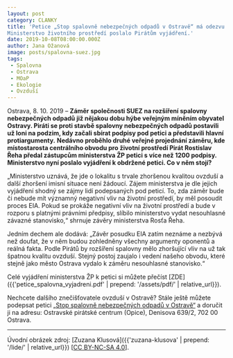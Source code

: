 ```yaml
---
layout: post
category: CLANKY
title: 'Petice „Stop spalovně nebezpečných odpadů v Ostravě“ má odezvu: 
Ministerstvo životního prostředí poslalo Pirátům vyjádření.'
date: 2019-10-08T08:00:00.000Z
author: Jana Ožanová
image: posts/spalovna-suez.jpg
tags:
 - Spalovna
 - Ostrava
 - MOaP
 - Ekologie
 - Ovzduší
---
```


Ostrava, 8. 10. 2019 – **Záměr společnosti SUEZ na rozšíření spalovny nebezpečných odpadů již nějakou dobu hýbe veřejným míněním obyvatel Ostravy. Piráti se proti stavbě spalovny nebezpečných odpadů postavili už loni na podzim, kdy začali sbírat podpisy pod petici a představili hlavní protiargumenty.**
**Nedávno proběhlo druhé veřejné projednání záměru, kde místostarosta centrálního obvodu pro životní prostředí Pirát Rostislav Řeha předal zástupcům ministerstva ŽP petici s více než 1200 podpisy. Ministerstvo nyní poslalo vyjádření k obdržené petici. Co v něm stojí?**

„Ministerstvo uznává, že jde o lokalitu s trvale zhoršenou kvalitou ovzduší a další zhoršení imisní situace není žádoucí. Zájem ministerstva je dle jejich vyjádření shodný se zájmy lidí podepsaných pod peticí. To, zda záměr bude či nebude mít významný negativní vliv na životní prostředí, by měl posoudit proces EIA. Pokud se prokáže negativní vliv na životní prostředí a bude v rozporu s platnými právními předpisy, slíbilo ministerstvo vydat nesouhlasné závazné stanovisko,“ shrnuje závěry ministerstva Rosťa Řeha. 

Jedním dechem ale dodává: „Závěr posudku EIA zatím neznáme a nezbývá než doufat, že v něm budou zohledněny všechny argumenty oponentů a reálná fakta. Podle Pirátů by rozšíření spalovny mělo zhoršující vliv na už tak špatnou kvalitu ovzduší. Stejný postoj zaujalo i vedení našeho obvodu, které stejně jako město Ostrava vydalo k záměru nesouhlasné stanovisko.“

Celé vyjádření ministerstva ŽP k petici si můžete přečíst [ZDE]({{'petice_spalovna_vyjadreni.pdf' | prepend: '/assets/pdf/' | relative_url}}).

Nechcete dalšího znečišťovatele ovzduší v Ostravě? Stále ještě můžete podepsat petici [„Stop spalovně nebezpečných odpadů v Ostravě“](https://ostrava.pirati.cz/assets/pdf/petice-spalovna.pdf) a doručit ji na adresu: Ostravské pirátské centrum (Opice), Denisova 639/2, 702 00 Ostrava.

---

Úvodní obrázek zdroj: [Zuzana Klusová]({{'zuzana-klusova' | prepend: '/lide/' | relative_url}}) \[[CC BY-NC-SA 4.0](https://creativecommons.org/licenses/by-nc-sa/4.0/deed.cs)\].
